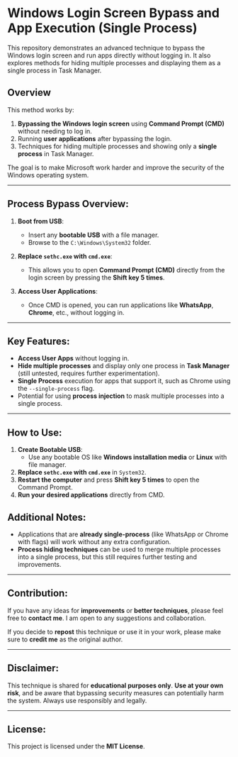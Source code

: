 # Windows Login Screen Bypass and App Execution (Single Process)
This repository demonstrates an advanced technique to bypass the Windows login screen and run apps directly without logging in. It also explores methods for hiding multiple processes and displaying them as a single process in Task Manager.

## Overview
This method works by:
1. **Bypassing the Windows login screen** using **Command Prompt (CMD)** without needing to log in.
2. Running **user applications** after bypassing the login.
3. Techniques for hiding multiple processes and showing only a **single process** in Task Manager.

The goal is to make Microsoft work harder and improve the security of the Windows operating system.

---

## Process Bypass Overview:
1. **Boot from USB**:
   - Insert any **bootable USB** with a file manager.
   - Browse to the `C:\Windows\System32` folder.
2. **Replace `sethc.exe` with `cmd.exe`**:
   - This allows you to open **Command Prompt (CMD)** directly from the login screen by pressing the **Shift key 5 times**.
   
3. **Access User Applications**:
   - Once CMD is opened, you can run applications like **WhatsApp**, **Chrome**, etc., without logging in.
   
---

## Key Features:
- **Access User Apps** without logging in.
- **Hide multiple processes** and display only one process in **Task Manager** (still untested, requires further experimentation).
- **Single Process** execution for apps that support it, such as Chrome using the `--single-process` flag.
- Potential for using **process injection** to mask multiple processes into a single process.

---

## How to Use:
1. **Create Bootable USB**:
   - Use any bootable OS like **Windows installation media** or **Linux** with file manager.
2. **Replace `sethc.exe` with `cmd.exe`** in `System32`.
3. **Restart the computer** and press **Shift key 5 times** to open the Command Prompt.
4. **Run your desired applications** directly from CMD.

## Additional Notes:
- Applications that are **already single-process** (like WhatsApp or Chrome with flags) will work without any extra configuration.
- **Process hiding techniques** can be used to merge multiple processes into a single process, but this still requires further testing and improvements.

---

## Contribution:
If you have any ideas for **improvements** or **better techniques**, please feel free to **contact me**. I am open to any suggestions and collaboration.

If you decide to **repost** this technique or use it in your work, please make sure to **credit me** as the original author.

---

## Disclaimer:
This technique is shared for **educational purposes only**. **Use at your own risk**, and be aware that bypassing security measures can potentially harm the system. Always use responsibly and legally.

---

## License:
This project is licensed under the **MIT License**.
